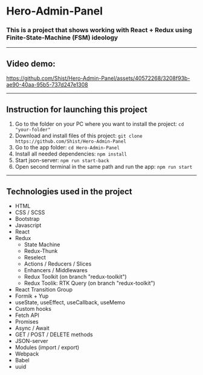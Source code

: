 # Hero-Admin-Panel

### This is a project that shows working with React + Redux using Finite-State-Machine (FSM) ideology

---

## Video demo:

https://github.com/Shist/Hero-Admin-Panel/assets/40572268/3208f93b-ae90-40aa-95b5-737d247e1308

---

## Instruction for launching this project

1. Go to the folder on your PC where you want to install the project:
   `cd "your-folder"`
1. Download and install files of this project:
   `git clone https://github.com/Shist/Hero-Admin-Panel`
1. Go to the app folder:
   `cd Hero-Admin-Panel`
1. Install all needed dependencies:
   `npm install`
1. Start json-server:
   `npm run start-back`
1. Open second terminal in the same path and run the app:
   `npm run start`

---

## Technologies used in the project

- HTML
- CSS / SCSS
- Bootstrap
- Javascript
- React
- Redux
  - State Machine
  - Redux-Thunk
  - Reselect
  - Actions / Reducers / Slices
  - Enhancers / Middlewares
  - Redux Toolkit (on branch "redux-toolkit")
  - Redux Toolik: RTK Query (on branch "redux-toolkit")
- React Transition Group
- Formik + Yup
- useState, useEffect, useCallback, useMemo
- Custom hooks
- Fetch API
- Promises
- Async / Await
- GET / POST / DELETE methods
- JSON-server
- Modules (import / export)
- Webpack
- Babel
- uuid
